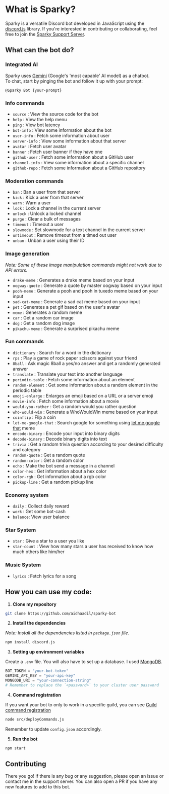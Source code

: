 # What is Sparky?

Sparky is a versatile Discord bot developed in JavaScript using the [discord.js](https://discord.js.org/) library. If you're interested in contributing or collaborating, feel free to join the [Sparky Support Server](https://discord.gg/TNE72AtH7y).

## What can the bot do?

### Integrated AI

Sparky uses [Gemini](https://deepmind.google/technologies/gemini/#introduction) (Google's 'most capable' AI model) as a chatbot.<br>
To chat, start by pinging the bot and follow it up with your prompt:

```
@Sparky Bot {your-prompt}
```

### Info commands

- `source` : View the source code for the bot
- `help` : View the help menu
- `ping` : View bot latency
- `bot-info` : View some information about the bot
- `user-info` : Fetch some information about user
- `server-info` : View some information about that server
- `avatar` : Fetch user avatar
- `banner` : Fetch user banner if they have one
- `github-user` : Fetch some information about a GitHub user
- `channel-info` : View some information about a specific channel
- `github-repo` : Fetch some information about a GitHub repository

### Moderation commands

- `ban` : Ban a user from that server
- `kick` : Kick a user from that server
- `warn` : Warn a user
- `lock` : Lock a channel in the current server
- `unlock` : Unlock a locked channel
- `purge` : Clear a bulk of messages
- `timeout` : Timeout a user
- `slowmode` : Set slowmode for a text channel in the current server
- `untimeout` : Remove timeout from a timed out user
- `unban` : Unban a user using their ID

### Image generation

_Note: Some of these image manipulation commands might not work due to API errors._

- `drake-meme` : Generates a drake meme based on your input
- `oogway-quote` : Generate a quote by master oogway based on your input
- `pooh-meme` : Generate a pooh and pooh in tuxedo meme based on your input
- `sad-cat-meme` : Generate a sad cat meme based on your input
- `pet` : Generates a pet gif based on the user's avatar
- `meme` : Generates a random meme
- `car` : Get a random car image
- `dog` : Get a random dog image
- `pikachu-meme` : Generate a surprised pikachu meme

### Fun commands

- `dictionary` : Search for a word in the dictionary
- `rps` : Play a game of rock paper scissors against your friend
- `8ball` : Ask magic 8ball a yes/no answer and get a randomly generated answer
- `translate` : Translate your text into another language
- `periodic-table` : Fetch some information about an element
- `random-element` : Get some information about a random element in the periodic table
- `emoji-enlarge` : Enlarges an emoji based on a URL or a server emoji
- `movie-info` : Fetch some information about a movie
- `would-you-rather` : Get a random would you rather question
- `who-would-win` : Generate a WhoWouldWin meme based on your input
- `coinflip` : Flip a coin
- `let-me-google-that` : Search google for something using [let me google that](https://letmegooglethat.com/) meme
- `encode-binary` : Encode your input into binary digits
- `decode-binary` : Decode binary digits into text
- `trivia` : Get a random trivia question according to your desired difficulty and category
- `random-quote` : Get a random quote
- `random-color` : Get a random color
- `echo` : Make the bot send a message in a channel
- `color-hex` : Get information about a hex color
- `color-rgb` : Get information about a rgb color
- `pickup-line` : Get a random pickup line

### Economy system

- `daily` : Collect daily reward
- `work` : Get some bot-cash
- `balance`: View user balance

### Star System

- `star` : Give a star to a user you like
- `star-count` : View how many stars a user has received to know how much others like him/her

### Music System

- `lyrics` : Fetch lyrics for a song

## How you can use my code:

1. **Clone my repository**

```bash
git clone https://github.com/aidhaadil/sparky-bot
```

2. **Install the dependencies**

_Note: Install all the dependencies listed in `package.json` file._

```bash
npm install discord.js
```

3. **Setting up environment variables**

Create a `.env` file. You will also have to set up a database. I used [MongoDB](https://www.mongodb.com/).

```py
BOT_TOKEN = "your-bot-token"
GEMINI_API_KEY = "your-api-key"
MONGODB_URI = "your-connection-string"
# Remember to replace the `<password>` to your cluster user password
```

4. **Command registration**

If you want your bot to only to work in a specific guild, you can see [Guild command registration](https://discordjs.guide/creating-your-bot/command-deployment.html#guild-commands)

```bash
node src/deployCommands.js
```

Remember to update `config.json` accordingly.

5. **Run the bot**

```bash
npm start
```

## Contributing

There you go! If there is any bug or any suggestion, please open an issue or contact me in the support server. You can also open a PR if you have any new features to add to this bot.
